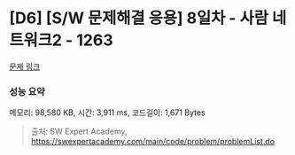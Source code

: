 # [D6] [S/W 문제해결 응용] 8일차 - 사람 네트워크2 - 1263 

[문제 링크](https://swexpertacademy.com/main/code/problem/problemDetail.do?contestProbId=AV18P2B6Iu8CFAZN) 

### 성능 요약

메모리: 98,580 KB, 시간: 3,911 ms, 코드길이: 1,671 Bytes



> 출처: SW Expert Academy, https://swexpertacademy.com/main/code/problem/problemList.do
